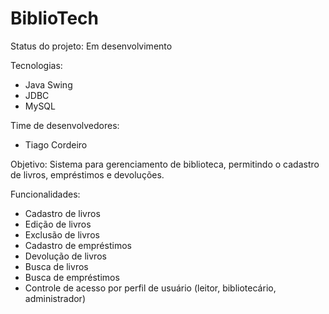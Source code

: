 # BiblioTech

Status do projeto: Em desenvolvimento

Tecnologias:
- Java Swing
- JDBC
- MySQL

Time de desenvolvedores:
- Tiago Cordeiro 

Objetivo:
Sistema para gerenciamento de biblioteca, permitindo o cadastro de livros, empréstimos e devoluções.

Funcionalidades:
- Cadastro de livros
- Edição de livros
- Exclusão de livros
- Cadastro de empréstimos
- Devolução de livros
- Busca de livros
- Busca de empréstimos
- Controle de acesso por perfil de usuário (leitor, bibliotecário, administrador)
